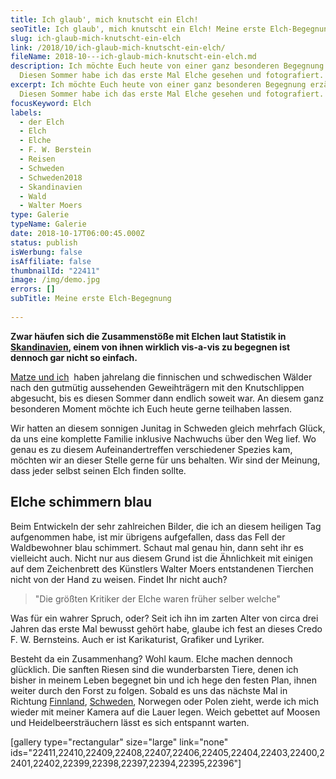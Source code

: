 ```yaml
---
title: Ich glaub', mich knutscht ein Elch!
seoTitle: Ich glaub', mich knutscht ein Elch! Meine erste Elch-Begegnung
slug: ich-glaub-mich-knutscht-ein-elch
link: /2018/10/ich-glaub-mich-knutscht-ein-elch/
fileName: 2018-10---ich-glaub-mich-knutscht-ein-elch.md
description: Ich möchte Euch heute von einer ganz besonderen Begegnung erzählen.
  Diesen Sommer habe ich das erste Mal Elche gesehen und fotografiert.
excerpt: Ich möchte Euch heute von einer ganz besonderen Begegnung erzählen.
  Diesen Sommer habe ich das erste Mal Elche gesehen und fotografiert.
focusKeyword: Elch
labels:
  - der Elch
  - Elch
  - Elche
  - F. W. Berstein
  - Reisen
  - Schweden
  - Schweden2018
  - Skandinavien
  - Wald
  - Walter Moers
type: Galerie
typeName: Galerie
date: 2018-10-17T06:00:45.000Z
status: publish
isWerbung: false
isAffiliate: false
thumbnailId: "22411"
image: /img/demo.jpg
errors: []
subTitle: Meine erste Elch-Begegnung
  
---
```


**Zwar häufen sich die Zusammenstöße mit Elchen laut Statistik in
[Skandinavien](/category/unterwegs/skandinavien/), einem von ihnen wirklich
vis-a-vis zu begegnen ist dennoch gar nicht so einfach.**

[Matze und ich](/2018/10/kurzgeschichte-die-vierte-welle/)  haben jahrelang die
finnischen und schwedischen Wälder nach den gutmütig aussehenden Geweihträgern
mit den Knutschlippen abgesucht, bis es diesen Sommer dann endlich soweit war.
An diesem ganz besonderen Moment möchte ich Euch heute gerne teilhaben lassen.

Wir hatten an diesem sonnigen Junitag in Schweden gleich mehrfach Glück, da uns
eine komplette Familie inklusive Nachwuchs über den Weg lief. Wo genau es zu
diesem Aufeinandertreffen verschiedener Spezies kam, möchten wir an dieser
Stelle gerne für uns behalten. Wir sind der Meinung, dass jeder selbst seinen
Elch finden sollte.

## Elche schimmern blau

Beim Entwickeln der sehr zahlreichen Bilder, die ich an diesem heiligen Tag
aufgenommen habe, ist mir übrigens aufgefallen, dass das Fell der Waldbewohner
blau schimmert. Schaut mal genau hin, dann seht ihr es vielleicht auch. Nicht
nur aus diesem Grund ist die Ähnlichkeit mit einigen auf dem Zeichenbrett des
Künstlers Walter Moers entstandenen Tierchen nicht von der Hand zu weisen.
Findet Ihr nicht auch?

> "Die größten Kritiker der Elche waren früher selber welche"

Was für ein wahrer Spruch, oder? Seit ich ihn im zarten Alter von circa drei
Jahren das erste Mal bewusst gehört habe, glaube ich fest an dieses Credo F. W.
Bernsteins. Auch er ist Karikaturist, Grafiker und Lyriker.

Besteht da ein Zusammenhang? Wohl kaum. Elche machen dennoch glücklich. Die
sanften Riesen sind die wunderbarsten Tiere, denen ich bisher in meinem Leben
begegnet bin und ich hege den festen Plan, ihnen weiter durch den Forst zu
folgen. Sobald es uns das nächste Mal in Richtung [Finnland](/tag/finnland/),
[Schweden](/?s=schweden), Norwegen oder Polen zieht, werde ich mich wieder mit
meiner Kamera auf die Lauer legen. Weich gebettet auf Moosen und
Heidelbeersträuchern lässt es sich entspannt warten.

[gallery type="rectangular" size="large" link="none"
ids="22411,22410,22409,22408,22407,22406,22405,22404,22403,22400,22401,22402,22399,22398,22397,22394,22395,22396"]

  